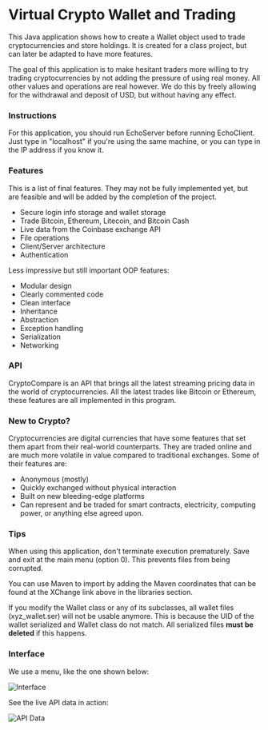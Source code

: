 # Virtual Crypto Wallet and Trading 

This Java application shows how to create a Wallet object used to trade cryptocurrencies and store holdings. It is created for a class project, but can later be adapted to have more features. 

The goal of this application is to make hesitant traders more willing to try trading cryptocurrencies by not adding the pressure of using real money. All other values and operations are real however. We do this by freely allowing for the withdrawal and deposit of USD, but without having any effect.

### Instructions

For this application, you should run EchoServer before running EchoClient. Just type in "localhost" if you're using the same machine, or you can type in the IP address if you know it.

### Features

This is a list of final features. They may not be fully implemented yet, but are feasible and will be added by the completion of the project.

- Secure login info storage and wallet storage
- Trade Bitcoin, Ethereum, Litecoin, and Bitcoin Cash
- Live data from the Coinbase exchange API
- File operations
- Client/Server architecture
- Authentication


Less impressive but still important OOP features:
- Modular design
- Clearly commented code
- Clean interface
- Inheritance
- Abstraction
- Exception handling
- Serialization
- Networking

### API
CryptoCompare is an API that brings all the latest streaming pricing data in the world of cryptocurrencies. All the latest trades like Bitcoin or Ethereum, these features are all implemented in this program.


### New to Crypto?
Cryptocurrencies are digital currencies that have some features that set them apart from their real-world counterparts. They are traded online and are much more volatile in value compared to traditional exchanges. Some of their features are:

- Anonymous (mostly)
- Quickly exchanged without physical interaction
- Built on new bleeding-edge platforms
- Can represent and be traded for smart contracts, electricity, computing power, or anything else agreed upon.

### Tips

When using this application, don't terminate execution prematurely. Save and exit at the main menu (option 0). This prevents files from being corrupted.

You can use Maven to import by adding the Maven coordinates that can be found at the XChange link above in the libraries section.

If you modify the Wallet class or any of its subclasses, all wallet files (xyz_wallet.ser) will not be usable anymore. This is because the UID of the wallet serialized and Wallet class do not match. All serialized files **must be deleted** if this happens. 

### Interface

We use a menu, like the one shown below:

![Interface](http://i.cubeupload.com/bi0Aho.png)

See the live API data in action:

![API Data](http://i.cubeupload.com/wfJVwn.png)
